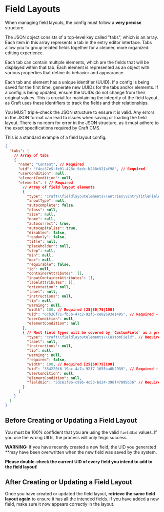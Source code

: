 # Field Layouts

When managing field layouts, the config must follow a **very precise** structure.

The JSON object consists of a top-level key called "tabs", which is an array. Each item in this array represents a tab in the entry editor interface. Tabs allow you to group related fields together for a cleaner, more organized editing experience.

Each tab can contain multiple elements, which are the fields that will be displayed within that tab. Each element is represented as an object with various properties that define its behavior and appearance.

Each tab and element has a unique identifier (UUID). If a config is being saved for the first time, generate new UUIDs for the tabs and/or elements. If a config is being updated, ensure the UUIDs do not change from their original values. This is crucial for maintaining the integrity of the field layout, as Craft uses these identifiers to track the fields and their relationships.

You MUST triple-check the JSON structure to ensure it is valid. Any errors in the JSON format can lead to issues when saving or loading the field layout. There is no room for error in the JSON structure, as it must adhere to the exact specifications required by Craft CMS.

This is a standard example of a field layout config:

```json
{
  "tabs": [
    // Array of tabs
    {
      "name": "Content", // Required
      "uid": "f4cc37e5-fe91-428c-9edc-b268c921af98", // Required
      "userCondition": null,
      "elementCondition": null,
      "elements": [ // Required
        // Array of field layout elements
        {
          "type": "craft\\fieldlayoutelements\\entries\\EntryTitleField", // Required
          "inputType": null,
          "autocomplete": false,
          "class": null,
          "size": null,
          "name": null,
          "autocorrect": true,
          "autocapitalize": true,
          "disabled": false,
          "readonly": false,
          "title": null,
          "placeholder": null,
          "step": null,
          "min": null,
          "max": null,
          "requirable": false,
          "id": null,
          "containerAttributes": [],
          "inputContainerAttributes": [],
          "labelAttributes": [],
          "orientation": null,
          "label": null,
          "instructions": null,
          "tip": null,
          "warning": null,
          "width": 100, // Required [25|50|75|100]
          "uid": "6cb26f71-fb5b-47c2-92f5-ce02693e1495", // Required - UID of the field
          "userCondition": null,
          "elementCondition": null
        },
        { // Most field types will be covered by `CustomField` as a proxy for the real field type (identified via the `fieldUid`)
          "type": "craft\\fieldlayoutelements\\CustomField", // Required
          "label": null,
          "instructions": null,
          "tip": null,
          "warning": null,
          "required": false,
          "width": 100, // Required [25|50|75|100]
          "uid": "364220f6-19ac-4a7a-9217-1055ba0b2939", // Required - New or existing UID
          "userCondition": null,
          "elementCondition": null,
          "fieldUid": "5dc61f0b-c99b-4c53-bd24-398f47895b36" // Required - UID of the field, MUST match the field's UID
        }
      ]
    }
  ]
}
```

## Before Creating or Updating a Field Layout

You must be 100% confident that you are using the valid `fieldUid` values. If you use the wrong UIDs, the process will only feign success.

**WARNING:** If you have recently created a new field, the UID you generated **may have been overwritten when the new field was saved by the system.

**Please double-check the current UID of every field you intend to add to the field layout!**

## After Creating or Updating a Field Layout

Once you have created or updated the field layout, **retrieve the same field layout again** to ensure it has all the intended fields. If you have added a new field, make sure it now appears correctly in the layout.
